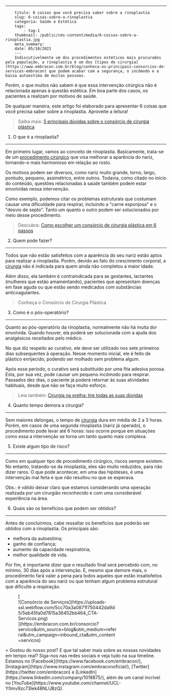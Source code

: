 ---
        titulo: 6 coisas que você precisa saber sobre a rinoplastia
        slug: 6-coisas-sobre-a-rinoplastia
        categoria: Saúde e Estética
        tags:
            - tag-1
        thumbnail: /public/cms-content/media/6-coisas-sobre-a-rinoplastia.jpg
        meta_summary: 
        date: 05/10/2021
        ---
        Indiscutivelmente um dos procedimentos estéticos mais procurados pela população, a rinoplastia é um dos [tipos de cirurgia](https://www.embracon.com.br/blog/conheca-os-principais-consorcios-de-servicos-embracon) que podem acabar com a segurança, o incômodo e a baixa autoestima de muitas pessoas.

Porém, o que muitos não sabem é que essa intervenção cirúrgica não é relacionada apenas à questão estética. Em boa parte dos casos, os pacientes a realizam por motivos de saúde.

De qualquer maneira, este artigo foi elaborado para apresentar 6 coisas que você precisa saber sobre a rinoplastia. Aproveite a leitura!

> Saiba mais: [5 principais dúvidas sobre o consórcio de cirurgia plástica](https://www.embracon.com.br/blog/5-duvidas-sobre-o-consorcio-de-cirurgia)

1. O que é a rinoplastia?
-------------------------

Em primeiro lugar, vamos ao conceito de rinoplastia. Basicamente, trata-se de um [procedimento cirúrgico](https://www.embracon.com.br/blog/o-que-e-e-como-funciona-o-consorcio-para-cirurgia) que visa melhorar a aparência do nariz, tornando-o mais harmonioso em relação ao rosto.

Os motivos podem ser diversos, como nariz muito grande, torno, largo, pontudo, pequeno, assimétrico, entre outros. Todavia, como citado no início do conteúdo, questões relacionadas à saúde também podem estar envolvidas nessa intervenção.

Como exemplo, podemos citar os problemas estruturais que costumam causar uma dificuldade para respirar, incluindo a "carne esponjosa" e o "desvio de septo". Tanto um quanto o outro podem ser solucionados por meio desse procedimento.

> Descubra: [Como escolher um consórcio de cirurgia plástica em 6 passos](https://www.embracon.com.br/blog/como-escolher-um-consorcio-de-cirurgia-plastica-em-6-passos)

2. Quem pode fazer?
-------------------

Todos que não estão satisfeitos com a aparência do seu nariz estão aptos para realizar a rinoplastia. Porém, devido ao fato do crescimento corporal, a [cirurgia](https://www.embracon.com.br/blog/quando-a-cirurgia-plastica-e-a-melhor-opcao) não é indicada para quem ainda não completou a maior idade.

Além disso, ela também é contraindicada para as gestantes, lactantes (mulheres que estão amamentando), pacientes que apresentam doenças em fase aguda ou que estão sendo medicados com substâncias anticoagulantes.

> Conheça o Consórcio de Cirurgia Plástica

3. Como é o pós-operatório?
---------------------------

Quanto ao pós-operatório da rinoplastia, normalmente não há muita dor envolvida. Quando houver, ela poderá ser solucionada com a ajuda dos analgésicos receitados pelo médico.

No que diz respeito ao curativo, ele deve ser utilizado nos sete primeiros dias subsequentes à operação. Nesse momento inicial, ele é feito de plástico enrijecido, podendo ser molhado sem problema algum.

Após esse período, o curativo será substituído por uma fita adesiva porosa. Esta, por sua vez, pode causar um pequeno incômodo para respirar. Passados dez dias, o paciente já poderá retornar às suas atividades habituais, desde que não se faça muito esforço.

> Leia também: [Cirurgia na orelha: tire todas as suas dúvidas](https://www.embracon.com.br/blog/cirurgia-na-orelha-tire-todas-as-suas-duvidas)

4. Quanto tempo demora a cirurgia?
----------------------------------

Sem maiores delongas, o tempo de [cirurgia](https://www.embracon.com.br/blog/3-coisas-que-voce-precisa-saber-sobre-o-consorcio-para-cirurgia-plastica) dura em média de 2 a 3 horas. Porém, em casos de uma segunda rinoplastia (nariz já operado), o procedimento pode levar até 6 horas: isso ocorre porque em situações como essa a intervenção se torna um tanto quanto mais complexa.

5. Existe algum tipo de risco?
------------------------------

Como em qualquer tipo de procedimento cirúrgico, riscos sempre existem. No entanto, tratando-se da rinoplastia, eles são muito reduzidos, para não dizer raros. O que pode acontecer, em uma das hipóteses, é uma intervenção mal feita e que não resultou no que se esperava.

Obs.: é válido deixar claro que estamos considerando uma operação realizada por um cirurgião reconhecido e com uma considerável experiência na área.

6. Quais são os benefícios que podem ser obtidos?
-------------------------------------------------

Antes de concluirmos, cabe ressaltar os benefícios que poderão ser obtidos com a rinoplastia. Os principais são:

- melhora da autoestima;
- ganho de confiança;
- aumento da capacidade respiratória;
- melhor qualidade de vida.

Por fim, é importante dizer que o resultado final será percebido com, no mínimo, 30 dias após a intervenção. E, mesmo que demore mais, o procedimento fará valer a pena para todos aqueles que estão insatisfeitos com a aparência do seu nariz ou que tenham algum problema estrutural que dificulte a respiração.

<figure class="w-richtext-figure-type-image w-richtext-align-center" style="max-width:310px">[<div>![Consórcio de Serviços](https://uploads-ssl.webflow.com/5cc70a3a0871f750442da9d5/5eb45fa0d7815a36452bb464_CTA-Servicos.png)</div>](https://embracon.com.br/consorcio?servico&utm_source=blog&utm_medium=referral&utm_campaign=inbound_cta&utm_content=servicos)</figure>> Gostou do nosso post? E que tal saber mais sobre as nossas novidades em tempo real? Siga-nos nas redes sociais e veja tudo na sua timeline. Estamos no [Facebook](https://www.facebook.com/embracon/), [Instagram](https://www.instagram.com/embraconoficial/), [Twitter](https://twitter.com/embracon) e [LinkedIn](https://www.linkedin.com/company/1018875/), além de um canal incrível no [YouTube](https://www.youtube.com/channel/UCL-Y0mv9zc73Iek48NLUBzQ).
        